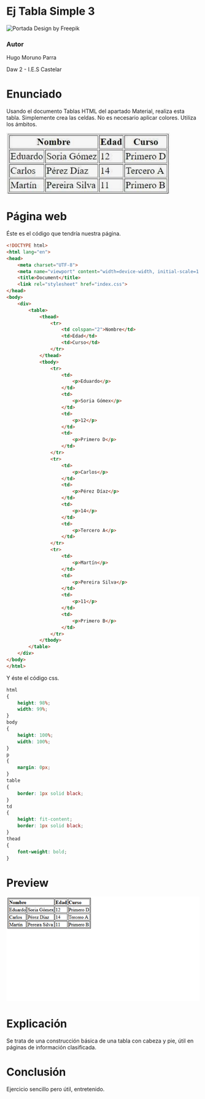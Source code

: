 # Ej Tabla Simple 3

![Portada](../imgs/portada.jpg)
Design by Freepik

### Autor

Hugo Moruno Parra  

Daw 2 - I.E.S Castelar

<div style="page-break-after: always;"></div>

# Enunciado

Usando el documento Tablas HTML del apartado Material, realiza esta tabla. Simplemente crea las celdas. No es necesario aplicar colores. Utiliza los ámbitos.

![Enunciado](img.bmp)

# Página web

Éste es el código que tendría nuestra página.

```html
<!DOCTYPE html>
<html lang="en">
<head>
    <meta charset="UTF-8">
    <meta name="viewport" content="width=device-width, initial-scale=1.0">
    <title>Document</title>
    <link rel="stylesheet" href="index.css">
</head>
<body>
    <div>
        <table>
            <thead>
                <tr>
                    <td colspan="2">Nombre</td>
                    <td>Edad</td>
                    <td>Curso</td>
                </tr>
            </thead>
            <tbody>
                <tr>
                    <td>
                        <p>Eduardo</p>
                    </td>
                    <td>
                        <p>Soria Gómex</p>
                    </td>
                    <td>
                        <p>12</p>
                    </td>
                    <td>
                        <p>Primero D</p>
                    </td>
                </tr>
                <tr>
                    <td>
                        <p>Carlos</p>
                    </td>
                    <td>
                        <p>Pérez Díaz</p>
                    </td>
                    <td>
                        <p>14</p>
                    </td>
                    <td>
                        <p>Tercero A</p>
                    </td>
                </tr>
                <tr>
                    <td>
                        <p>Martín</p>
                    </td>
                    <td>
                        <p>Pereira Silva</p>
                    </td>
                    <td>
                        <p>11</p>
                    </td>
                    <td>
                        <p>Primero B</p>
                    </td>
                </tr>
            </tbody>
        </table>
    </div>
</body>
</html>
```

<div style="page-break-after: always;"></div>

Y éste el código css.

```css
html
{
    height: 98%;
    width: 99%;
}
body
{
    height: 100%;
    width: 100%;
}
p
{
    margin: 0px;
}
table
{
    border: 1px solid black;
}
td
{
    height: fit-content;
    border: 1px solid black;
}
thead
{
    font-weight: bold;
}
```

<div style="page-break-after: always;"></div>

# Preview

![Vista final de la página](./preview.png)

# Explicación

Se trata de una construcción básica de una tabla con cabeza y pie, útil en páginas de información clasificada.

# Conclusión

Ejercicio sencillo pero útil, entretenido.
